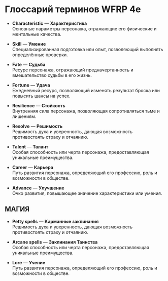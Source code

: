 # Глоссарий терминов WFRP 4e

- **Characteristic** — **Характеристика**  
  Основные параметры персонажа, отражающие его физические и ментальные качества.

- **Skill** — **Умение**  
  Специализированная подготовка или опыт, позволяющий выполнять определённые проверки.

- **Fate** — **Судьба**  
  Ресурс персонажа, отражающий предначертанность и вмешательство судьбы в его жизнь.

- **Fortune** — **Удача**  
  Ежедневный ресурс, позволяющий изменять результат броска или повысить шансы на успех.

- **Resilience** — **Стойкость**  
  Внутренняя сила персонажа, позволяющая сопротивляться тьме и лишениям.

- **Resolve** — **Решимость**  
  Решимость духа и уверенность, дающая возможность противостоять страху и отчаянию.

- **Talent** — **Талант**  
  Особая способность или черта персонажа, предоставляющая уникальные преимущества.

- **Career** — **Карьера**  
  Путь развития персонажа, определяющий его профессию, роль и возможности в обществе.

- **Advance** — **Улучшение**  
  Очко развития, повышающее значение характеристики или умения.

## МАГИЯ
- **Petty spells** — **Карманные заклинания**  
  Решимость духа и уверенность, дающая возможность противостоять страху и отчаянию.

- **Arcane spells** — **Заклинания Таинства**  
  Особая способность или черта персонажа, предоставляющая уникальные преимущества.

- **Lore** — **Учение**  
  Путь развития персонажа, определяющий его профессию, роль и возможности в обществе.
